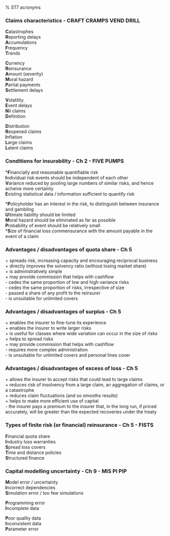 % ST7 acronyms

### Claims characteristics - CRAFT CRAMPS VEND DRILL
    
**C**atastrophes  
**R**eporting delays  
**A**ccumulations  
**F**requency  
**T**rends  
  
**C**urrency  
**R**einsurance  
**A**mount (severity)  
**M**oral hazard  
**P**artial payments  
**S**ettlement delays  
  
**V**olatility  
**E**vent delays  
**N**il claims  
**D**efinition  
  
**D**istribution  
**R**eopened claims  
**I**nflation  
**L**arge claims  
**L**atent claims  

### Conditions for insurability - Ch 2 - FIVE PUMPS

***F**inancially and reasonable quantifiable risk  
**I**ndividual risk events should be independent of each other  
**V**ariance reduced by pooling large numbers of similar risks, and hence acheive more certainty  
**E**xisting statistical data / information sufficient to quantify risk  
    
***P**olicyholder has an interest in the risk, to distinguish between insurance and gambling  
**U**ltimate liability should be limited  
**M**oral hazard should be eliminated as far as possible  
**P**robability of event should be relatively small  
***S**ize of financial loss commensurance with the amount payable in the event of a claim  

### Advantages / disadvantages of quota share - Ch 5

\+ spreads risk, increasing capacity and encouraging reciprocal business  
\+ directly improves the solvency ratio (without losing market share)     
\+ is administratively simple                                             
\+ may provide commission that helps with cashflow                        
\- cedes the same proportion of low and high variance risks               
\- cedes the same proportion of risks, irrespective of size               
\- passed a share of any profit to the reinsurer                          
\- is unsuitable for unlimited covers                                     

### Advantages / disadvantages of surplus - Ch 5
                                                                              
\+ enables the insurer to fine-tune its experience                            
\+ enables the insurer to write larger risks                                  
\+ is useful for classes where wide variation can occur in the size of risks   
\+ helps to spread risks                                                      
\+ may provide commission that helps with cashflow                            
\- requires more complex administration                                       
\- is unsuitable for unlimited covers and personal lines cover                

### Advantages / disadvantages of excess of loss - Ch 5

\+ allows the insurer to accept risks that could lead to large claims  
\+ reduces risk of insolvency from a large claim, an aggregation of claims, or a catastrophe  
\+ reduces claim fluctuations (and so smooths results)  
\+ helps to make more efficient use of capital  
\- the insurer pays a premium to the insurer that, in the long run, if priced accurately, will be greater than the expected recoveries under the treaty  

### Types of finite risk (or financial) reinsurance - Ch 5 - FISTS

**F**inancial quota share  
**I**ndustry loss warranties  
**S**pread loss covers  
**T**ime and distance policies  
**S**tructured finance  

### Capital modelling uncertainty - Ch 9 - MIS PI PIP

**M**odel error / uncertainty  
**I**ncorrect dependencies  
**S**imulation error / too few simulations  

**P**rogramming error  
**I**ncomplete data  

**P**oor quality data  
**I**nconsistent data  
**P**arameter error  

